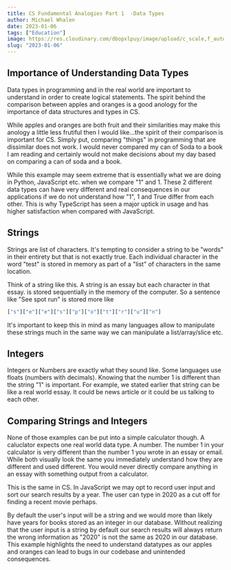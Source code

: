 ```yaml
---
title: CS Fundamental Analogies Part 1  -Data Types 
author: Michael Whalen
date: 2023-01-06
tags: ["Education"]
image: https://res.cloudinary.com/dbopxlpuy/image/upload/c_scale,f_auto,q_auto,w_800/v1650996019/Articles/joanna-kosinska-LAaSoL0LrYs-unsplash_sbedkc.jpg
slug: "2023-01-06" 
---
```


## Importance of Understanding Data Types
Data types in programming and in the real world are important to understand in order to create logical statements. The spirit behind the comparison between apples and oranges is a good anology for the importance of data structures and types in CS. 

While apples and oranges are both fruit and their similarities may make this anology a little less frutiful then I would like...the spirit of their comparison is important for CS. Simply put, comparing "things" in programming that are dissimilar does not work. I would never compared my can of Soda to a book I am reading and certainly would not make decisions about my day based on comparing a can of soda and a book. 

While this example may seem extreme that is essentially what we are doing in Python, JavaScript etc. when we compare "1" and 1. These 2 different data types can have very different and real consequences in our applications if we do not understand how "1", 1 and True differ from each other. This is why TypeScript has seen a major uptick in usage and has higher satisfaction when compared with JavaScript. 

## Strings
Strings are list of characters. It's tempting to consider a string to be "words" in their entirety but that is not exactly true. Each individual character in the word "test" is stored in memory as part of a "list" of characters in the same location. 

Think of a string like this. A string is an essay but each character in that essay. is stored sequentially in the memory of the computer. So a sentence like "See spot run" is stored more like

```Python
["s"]["e"]["e"]["s"]["p"]["o"]["t"]["r"]["u"]["n"]

```
It's important to keep this in mind as many languages allow to manipulate these strings much in the same way we can manipulate a list/array/slice etc. 

## Integers
Integers or Numbers are exactly what they sound like. Some languages use floats (numbers with decimals). Knowing that the number 1 is different than the string "1" is important. For example, we stated earlier that string can be like a real world essay. It could be news article or it could be us talking to each other. 

## Comparing Strings and Integers
None of those examples can be put into a simple calculator though. A caluclator expects one real world data type. A number. The number 1 in your calculator is very different than the number 1 you wrote in an essay or email. While both visually look the same you immediately understand how they are different and used different. You would never directly compare anything in an essay with something output from a calculator. 

This is the same in CS. In JavaScript we may opt to record user input and sort our search results by a year. The user can type in 2020 as a cut off for finding a recent movie perhaps. 

By default the user's input will be a string and we would more than likely have years for books stored as an integer in our database. Without realizing that the user input is a string by default our search results will always return the wrong information as "2020" is not the same as 2020 in our database. This example highlights the need to understand datatypes as our apples and oranges can lead to bugs in our codebase and unintended consequences. 
